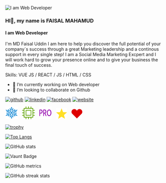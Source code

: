 
![I am Web Developer](https://drive.google.com/file/d/1-WmO4AMrzmHORhFZttDkPS1j6k8FX8Ow/view?usp=sharing)

### HI👋, my name is FAISAL MAHAMUD
#### I am Web Developer
I'm MD Faisal Uddin
I am here to help you discover the full potential of your company´s success through a great Marketing leadership and a continous support in every single step! I am a Social Media Marketing Excpert and I will work hard to grow your presence online and to give your business the final touch of success.

Skills: VUE JS / REACT / JS / HTML / CSS

- 🔭 I’m currently working on Web developer 
- 👯 I’m looking to collaborate on Github 


[<img src='https://cdn.jsdelivr.net/npm/simple-icons@3.0.1/icons/github.svg' alt='github' height='40'>](https://github.com/FH-Faisal-Mahamud)  [<img src='https://cdn.jsdelivr.net/npm/simple-icons@3.0.1/icons/linkedin.svg' alt='linkedin' height='40'>](https://www.linkedin.com/in/https://l.facebook.com/l.php?u=https%3A%2F%2Flinkedin.com%2Fin%2FMD%2520Faisal%2520uddin%3Ffbclid%3DIwZXh0bgNhZW0CMTAAAR3xYwTsaBftBnLD0cjeNFSsCmtVIU80BiaKGaVn0foy0CLewEE9hmkdC6c_aem_gOoeHam9YCy-uwEQks0vpQ&h=AT14Bv8GWktMgA8fSJYMveIqv0KGgp4PHqwaBFv_WN9jQYCjj5DmvmGCOaDHH-z9He--r6HYXLAKIx2oITDA9MKulYGB2rzANKUeGTemzJfKdiowyAWoyNeNlS0V/)  [<img src='https://cdn.jsdelivr.net/npm/simple-icons@3.0.1/icons/facebook.svg' alt='facebook' height='40'>](https://www.facebook.com/https://web.facebook.com/profile.php?id=100054531354542)  [<img src='https://cdn.jsdelivr.net/npm/simple-icons@3.0.1/icons/icloud.svg' alt='website' height='40'>](https://l.facebook.com/l.php?u=https%3A%2F%2Ffaisalahamed1703.github.io%2FFaisalmahamud%2F%3Ffbclid%3DIwZXh0bgNhZW0CMTAAAR0xcqmDA7QHk_ussjmFJat0yB-FPraa3vF-isUC2CTQaJDNjyYEZpYCZlw_aem_7VgWYwrVOpyGD8NY1NSJLw&h=AT1-q_f4AnnpbYSJhfFdGzxUA2K3Wge5SirpWGwTeKirwfQEk1OjIqx9Rd_fDaFzJSD9lM1UG_vZqKxLgGMNK7rYhTCRGj9tSPPZDYzx3ADO_yRunflEijJb587q_A)  

<a href='https://archiveprogram.github.com/'><img src='https://raw.githubusercontent.com/acervenky/animated-github-badges/master/assets/acbadge.gif' width='40' height='40'></a> <a href='https://docs.github.com/en/developers'><img src='https://raw.githubusercontent.com/acervenky/animated-github-badges/master/assets/devbadge.gif' width='40' height='40'></a> <a href='https://github.com/pricing'><img src='https://raw.githubusercontent.com/acervenky/animated-github-badges/master/assets/pro.gif' width='40' height='40'></a> <a href='https://stars.github.com/'><img src='https://raw.githubusercontent.com/acervenky/animated-github-badges/master/assets/starbadge.gif' width='35' height='35'></a> <a href='https://docs.github.com/en/github/supporting-the-open-source-community-with-github-sponsors'><img src='https://raw.githubusercontent.com/acervenky/animated-github-badges/master/assets/sponsorbadge.gif' width='35' height='35'></a> 

[![trophy](https://github-profile-trophy.vercel.app/?username=FH-Faisal-Mahamud)](https://github.com/ryo-ma/github-profile-trophy)

[![Top Langs](https://github-readme-stats.vercel.app/api/top-langs/?username=FH-Faisal-Mahamud)](https://github.com/anuraghazra/github-readme-stats)

![GitHub stats](https://github-readme-stats.vercel.app/api?username=FH-Faisal-Mahamud&show_icons=true&count_private=true)  

![Vaunt Badge](https://api.vaunt.dev/v1/github/entities/FH-Faisal-Mahamud/contributions?format=svg&private=true)  

![GitHub metrics](https://metrics.lecoq.io/FH-Faisal-Mahamud)  

![GitHub streak stats](https://streak-stats.demolab.com/?user=FH-Faisal-Mahamud)  

